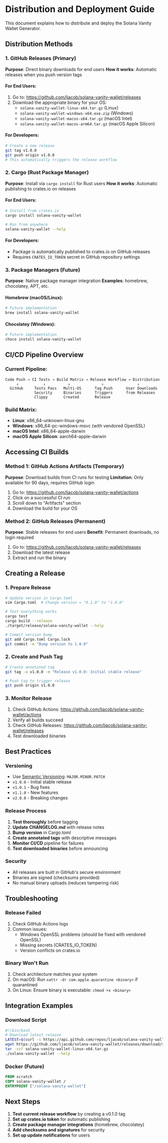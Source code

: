 # Distribution and Deployment Guide

This document explains how to distribute and deploy the Solana Vanity Wallet Generator.

## Distribution Methods

### 1. GitHub Releases (Primary)
**Purpose**: Direct binary downloads for end users
**How it works**: Automatic releases when you push version tags

#### For End Users:
1. Go to: https://github.com/ljacob/solana-vanity-wallet/releases
2. Download the appropriate binary for your OS:
   - `solana-vanity-wallet-linux-x64.tar.gz` (Linux)
   - `solana-vanity-wallet-windows-x64.exe.zip` (Windows)
   - `solana-vanity-wallet-macos-x64.tar.gz` (macOS Intel)
   - `solana-vanity-wallet-macos-arm64.tar.gz` (macOS Apple Silicon)

#### For Developers:
```bash
# Create a new release
git tag v1.0.0
git push origin v1.0.0
# This automatically triggers the release workflow
```

### 2. Cargo (Rust Package Manager)
**Purpose**: Install via `cargo install` for Rust users
**How it works**: Automatic publishing to crates.io on releases

#### For End Users:
```bash
# Install from crates.io
cargo install solana-vanity-wallet

# Run from anywhere
solana-vanity-wallet --help
```

#### For Developers:
- Package is automatically published to crates.io on GitHub releases
- Requires `CRATES_IO_TOKEN` secret in GitHub repository settings

### 3. Package Managers (Future)
**Purpose**: Native package manager integration
**Examples**: homebrew, chocolatey, APT, etc.

#### Homebrew (macOS/Linux):
```bash
# Future implementation
brew install solana-vanity-wallet
```

#### Chocolatey (Windows):
```powershell
# Future implementation
choco install solana-vanity-wallet
```

## CI/CD Pipeline Overview

### Current Pipeline:
```
Code Push → CI Tests → Build Matrix → Release Workflow → Distribution
     ↓           ↓          ↓              ↓               ↓
  GitHub     Tests Pass   Multi-OS      Tag Push      User Downloads
             Security     Binaries      Triggers      from Releases
             Clippy       Created       Release
```

### Build Matrix:
- **Linux**: x86_64-unknown-linux-gnu
- **Windows**: x86_64-pc-windows-msvc (with vendored OpenSSL)
- **macOS Intel**: x86_64-apple-darwin
- **macOS Apple Silicon**: aarch64-apple-darwin

## Accessing CI Builds

### Method 1: GitHub Actions Artifacts (Temporary)
**Purpose**: Download builds from CI runs for testing
**Limitation**: Only available for 90 days, requires GitHub login

1. Go to: https://github.com/ljacob/solana-vanity-wallet/actions
2. Click on a successful CI run
3. Scroll down to "Artifacts" section
4. Download the build for your OS

### Method 2: GitHub Releases (Permanent)
**Purpose**: Stable releases for end users
**Benefit**: Permanent downloads, no login required

1. Go to: https://github.com/ljacob/solana-vanity-wallet/releases
2. Download the latest release
3. Extract and run the binary

## Creating a Release

### 1. Prepare Release
```bash
# Update version in Cargo.toml
vim Cargo.toml  # Change version = "0.1.0" to "1.0.0"

# Test everything works
cargo test
cargo build --release
./target/release/solana-vanity-wallet --help

# Commit version bump
git add Cargo.toml Cargo.lock
git commit -m "Bump version to 1.0.0"
```

### 2. Create and Push Tag
```bash
# Create annotated tag
git tag -a v1.0.0 -m "Release v1.0.0: Initial stable release"

# Push tag to trigger release
git push origin v1.0.0
```

### 3. Monitor Release
1. Check GitHub Actions: https://github.com/ljacob/solana-vanity-wallet/actions
2. Verify all builds succeed
3. Check GitHub Releases: https://github.com/ljacob/solana-vanity-wallet/releases
4. Test downloaded binaries

## Best Practices

### Versioning
- Use [Semantic Versioning](https://semver.org/): `MAJOR.MINOR.PATCH`
- `v1.0.0` - Initial stable release
- `v1.0.1` - Bug fixes
- `v1.1.0` - New features
- `v2.0.0` - Breaking changes

### Release Process
1. **Test thoroughly** before tagging
2. **Update CHANGELOG.md** with release notes
3. **Bump version** in Cargo.toml
4. **Create annotated tags** with descriptive messages
5. **Monitor CI/CD** pipeline for failures
6. **Test downloaded binaries** before announcing

### Security
- All releases are built in GitHub's secure environment
- Binaries are signed (checksums provided)
- No manual binary uploads (reduces tampering risk)

## Troubleshooting

### Release Failed
1. Check GitHub Actions logs
2. Common issues:
   - Windows OpenSSL problems (should be fixed with vendored OpenSSL)
   - Missing secrets (CRATES_IO_TOKEN)
   - Version conflicts on crates.io

### Binary Won't Run
1. Check architecture matches your system
2. On macOS: Run `xattr -dr com.apple.quarantine <binary>` if quarantined
3. On Linux: Ensure binary is executable: `chmod +x <binary>`

## Integration Examples

### Download Script
```bash
#!/bin/bash
# Download latest release
LATEST=$(curl -s https://api.github.com/repos/ljacob/solana-vanity-wallet/releases/latest | grep tag_name | cut -d '"' -f 4)
wget https://github.com/ljacob/solana-vanity-wallet/releases/download/${LATEST}/solana-vanity-wallet-linux-x64.tar.gz
tar -xzf solana-vanity-wallet-linux-x64.tar.gz
./solana-vanity-wallet --help
```

### Docker (Future)
```dockerfile
FROM scratch
COPY solana-vanity-wallet /
ENTRYPOINT ["/solana-vanity-wallet"]
```

## Next Steps

1. **Test current release workflow** by creating a v0.1.0 tag
2. **Set up crates.io token** for automatic publishing
3. **Create package manager integrations** (homebrew, chocolatey)
4. **Add checksums and signatures** for security
5. **Set up update notifications** for users
